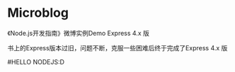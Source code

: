 # Microblog
《Node.js开发指南》微博实例Demo Express 4.x 版

书上的Express版本过旧，问题不断，克服一些困难后终于完成了Express 4.x 版 

#HELLO NODEJS:D

